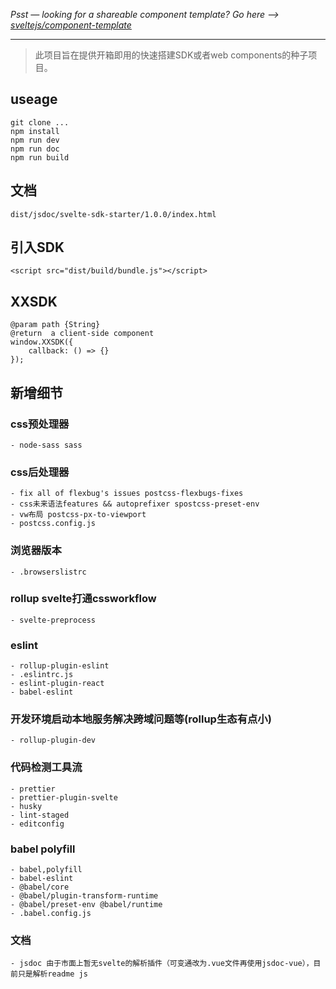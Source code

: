 *Psst — looking for a shareable component template? Go here --> [sveltejs/component-template](https://github.com/sveltejs/component-template)*

---

> 此项目旨在提供开箱即用的快速搭建SDK或者web components的种子项目。

## useage

```
git clone ...
npm install 
npm run dev 
npm run doc
npm run build
```

## 文档

```
dist/jsdoc/svelte-sdk-starter/1.0.0/index.html

```
## 引入SDK
```
<script src="dist/build/bundle.js"></script>
```

## XXSDK

```
@param path {String} 
@return  a client-side component
window.XXSDK({
    callback: () => {}
});

```

## 新增细节

### css预处理器
  
    - node-sass sass
  
### css后处理器
  
    - fix all of flexbug's issues postcss-flexbugs-fixes
    - css未来语法features && autoprefixer spostcss-preset-env 
    - vw布局 postcss-px-to-viewport
    - postcss.config.js
  
### 浏览器版本
  
    - .browserslistrc
  
### rollup svelte打通cssworkflow
  
    - svelte-preprocess
  
### eslint 
  
    - rollup-plugin-eslint 
    - .eslintrc.js
    - eslint-plugin-react
    - babel-eslint
  
### 开发环境启动本地服务解决跨域问题等(rollup生态有点小)
  
    - rollup-plugin-dev
  
### 代码检测工具流
  
    - prettier 
    - prettier-plugin-svelte 
    - husky
    - lint-staged
    - editconfig
  
### babel polyfill

    - babel,polyfill 
    - babel-eslint      
    - @babel/core 
    - @babel/plugin-transform-runtime 
    - @babel/preset-env @babel/runtime 
    - .babel.config.js

### 文档

    - jsdoc 由于市面上暂无svelte的解析插件（可变通改为.vue文件再使用jsdoc-vue），目前只是解析readme js

